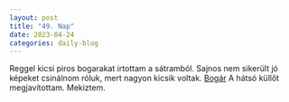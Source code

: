 ```yaml
---
layout: post
title: "49. Nap"
date: 2023-04-24
categories: daily-blog
---
```


Reggel kicsi piros bogarakat irtottam a sátramból. Sajnos nem sikerült jó képeket csinálnom róluk, mert nagyon kicsik voltak. [Bogár](/2day49bogar.jpg) A hátsó küllőt megjavítottam. Mekiztem.
